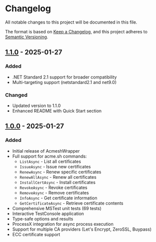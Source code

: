 # Changelog

All notable changes to this project will be documented in this file.

The format is based on [Keep a Changelog](https://keepachangelog.com/en/1.0.0/),
and this project adheres to [Semantic Versioning](https://semver.org/spec/v2.0.0.html).

## [1.1.0] - 2025-01-27

### Added
- .NET Standard 2.1 support for broader compatibility
- Multi-targeting support (netstandard2.1 and net9.0)

### Changed
- Updated version to 1.1.0
- Enhanced README with Quick Start section

## [1.0.0] - 2025-01-27

### Added
- Initial release of AcmeshWrapper
- Full support for acme.sh commands:
  - `ListAsync` - List all certificates
  - `IssueAsync` - Issue new certificates
  - `RenewAsync` - Renew specific certificates
  - `RenewAllAsync` - Renew all certificates
  - `InstallCertAsync` - Install certificates
  - `RevokeAsync` - Revoke certificates
  - `RemoveAsync` - Remove certificates
  - `InfoAsync` - Get certificate information
  - `GetCertificateAsync` - Retrieve certificate contents
- Comprehensive MSTest unit tests (69 tests)
- Interactive TestConsole application
- Type-safe options and results
- ProcessX integration for async process execution
- Support for multiple CA providers (Let's Encrypt, ZeroSSL, Buypass)
- ECC certificate support

[1.1.0]: https://github.com/ersintarhan/AcmeshWrapper/releases/tag/v1.1.0
[1.0.0]: https://github.com/ersintarhan/AcmeshWrapper/releases/tag/v1.0.0